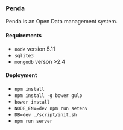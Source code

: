 ### Penda

Penda is an Open Data management system.

#### Requirements

- ``node`` version 5.11
- ``sqlite3``
- ``mongodb`` verson >2.4

#### Deployment

- ``npm install``
- ``npm install -g bower gulp``
- ``bower install``
- ``NODE_ENV=dev npm run setenv``
- ``DB=dev ./script/init.sh``
- ``npm run server``
